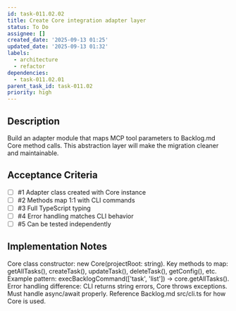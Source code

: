 ```yaml
---
id: task-011.02.02
title: Create Core integration adapter layer
status: To Do
assignee: []
created_date: '2025-09-13 01:25'
updated_date: '2025-09-13 01:32'
labels:
  - architecture
  - refactor
dependencies:
  - task-011.02.01
parent_task_id: task-011.02
priority: high
---
```


## Description

Build an adapter module that maps MCP tool parameters to Backlog.md Core method calls. This abstraction layer will make the migration cleaner and maintainable.

## Acceptance Criteria
<!-- AC:BEGIN -->
- [ ] #1 Adapter class created with Core instance
- [ ] #2 Methods map 1:1 with CLI commands
- [ ] #3 Full TypeScript typing
- [ ] #4 Error handling matches CLI behavior
- [ ] #5 Can be tested independently
<!-- AC:END -->


## Implementation Notes

Core class constructor: new Core(projectRoot: string). Key methods to map: getAllTasks(), createTask(), updateTask(), deleteTask(), getConfig(), etc. Example pattern: execBacklogCommand(['task', 'list']) → core.getAllTasks(). Error handling difference: CLI returns string errors, Core throws exceptions. Must handle async/await properly. Reference Backlog.md src/cli.ts for how Core is used.
